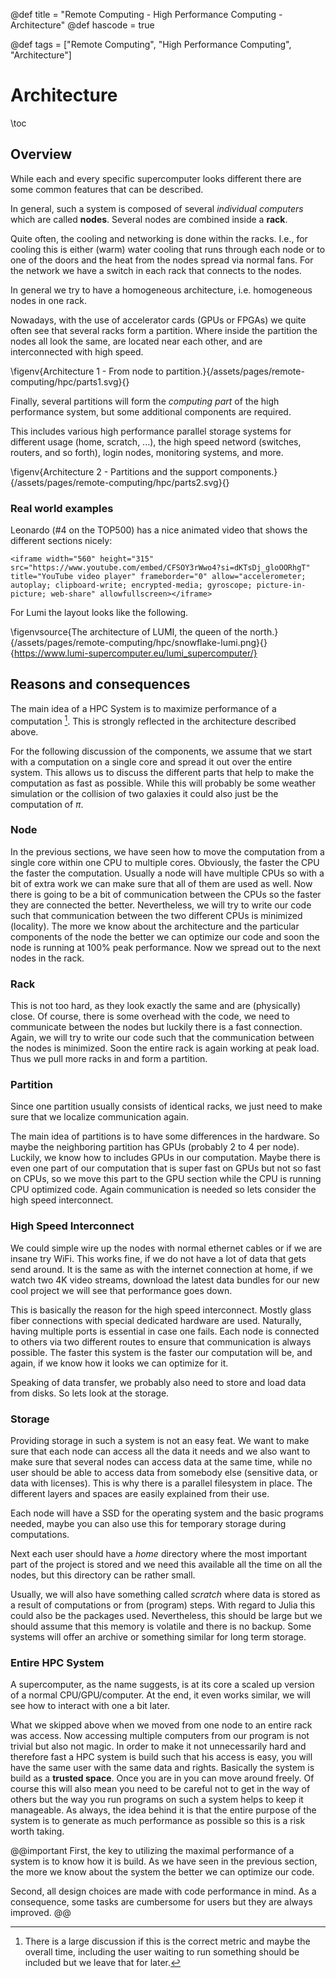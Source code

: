 @def title = "Remote Computing - High Performance Computing - Architecture"
@def hascode = true

@def tags = ["Remote Computing", "High Performance Computing", "Architecture"]
# Architecture
\toc

## Overview

While each and every specific supercomputer looks different there are some common features that can be described. 

In general, such a system is composed of several _individual computers_ which are called **nodes**. 
Several nodes are combined inside a **rack**.

Quite often, the cooling and networking is done within the racks.
I.e., for cooling this is either (warm) water cooling that runs through each node or to one of the doors and the heat from the nodes spread via normal fans. 
For the network we have a switch in each rack that connects to the nodes.

In general we try to have a homogeneous architecture, i.e. homogeneous nodes in one rack. 

Nowadays, with the use of accelerator cards (GPUs or FPGAs) we quite often see that several racks form a partition.
Where inside the partition the nodes all look the same, are located near each other, and are interconnected with high speed.

\figenv{Architecture 1 - From node to partition.}{/assets/pages/remote-computing/hpc/parts1.svg}{}

Finally, several partitions will form the _computing part_ of the high performance system, but some additional components are required.

This includes various high performance parallel storage systems for different usage (home, scratch, ...), the high speed netword (switches, routers, and so forth), login nodes, monitoring systems, and more. 

\figenv{Architecture 2 - Partitions and the support components.}{/assets/pages/remote-computing/hpc/parts2.svg}{}

### Real world examples

Leonardo (#4 on the TOP500) has a nice animated video that shows the different sections nicely:

~~~
<iframe width="560" height="315" src="https://www.youtube.com/embed/CFSOY3rWwo4?si=dKTsDj_gloOORhgT" title="YouTube video player" frameborder="0" allow="accelerometer; autoplay; clipboard-write; encrypted-media; gyroscope; picture-in-picture; web-share" allowfullscreen></iframe>
~~~

For Lumi the layout looks like the following.

\figenvsource{The architecture of LUMI, the queen of the north.}{/assets/pages/remote-computing/hpc/snowflake-lumi.png}{}{https://www.lumi-supercomputer.eu/lumi_supercomputer/}

## Reasons and consequences

The main idea of a HPC System is to maximize performance of a computation [^1]. 
This is strongly reflected in the architecture described above. 

For the following discussion of the components, we assume that we start with a computation on a single core and spread it out over the entire system. 
This allows us to discuss the different parts that help to make the computation as fast as possible. 
While this will probably be some weather simulation or the collision of two galaxies it could also just be the computation of $\pi$.

### Node
In the previous sections, we have seen how to move the computation from a single core within one CPU to multiple cores. 
Obviously, the faster the CPU the faster the computation. 
Usually a node will have multiple CPUs so with a bit of extra work we can make sure that all of them are used as well. 
Now there is going to be a bit of communication between the CPUs so the faster they are connected the better. 
Nevertheless, we will try to write our code such that communication between the two different CPUs is minimized (locality).
The more we know about the architecture and the particular components of the node the better we can optimize our code and soon the node is running at 100% peak performance. 
Now we spread out to the next nodes in the rack.

### Rack
This is not too hard, as they look exactly the same and are (physically) close.
Of course, there is some overhead with the code, we need to communicate between the nodes but luckily there is a fast connection. 
Again, we will try to write our code such that the communication between the nodes is minimized.
Soon the entire rack is again working at peak load. Thus we pull more racks in and form a partition.  

### Partition
Since one partition usually consists of identical racks, we just need to make sure that we localize communication again.

The main idea of partitions is to have some differences in the hardware. 
So maybe the neighboring partition has GPUs (probably 2 to 4 per node). 
Luckily, we know how to includes GPUs in our computation. 
Maybe there is even one part of our computation that is super fast on GPUs but not so fast on CPUs, so we move this part to the GPU section while the CPU is running CPU optimized code. 
Again communication is needed so lets consider the high speed interconnect.

### High Speed Interconnect
We could simple wire up the nodes with normal ethernet cables or if we are insane try WiFi. 
This works fine, if we do not have a lot of data that gets send around. 
It is the same as with the internet connection at home, if we watch two 4K video streams, download the latest data bundles for our new cool project we will see that performance goes down.

This is basically the reason for the high speed interconnect. 
Mostly glass fiber connections with special dedicated hardware are used.
Naturally, having multiple ports is essential in case one fails.
Each node is connected to others via two different routes to ensure that communication is always possible.
The faster this system is the faster our computation will be, and again, if we know how it looks we can optimize for it. 

Speaking of data transfer, we probably also need to store and load data from disks.
So lets look at the storage.

### Storage
Providing storage in such a system is not an easy feat. 
We want to make sure that each node can access all the data it needs and we also want to make sure that several nodes can access data at the same time, while no user should be able to access data from somebody else (sensitive data, or data with licenses).
This is why there is a parallel filesystem in place.
The different layers and spaces are easily explained from their use. 

Each node will have a SSD for the operating system and the basic programs needed, maybe you can also use this for temporary storage during computations.

Next each user should have a _home_ directory where the most important part of the project is stored and we need this available all the time on all the nodes, but this directory can be rather small.

Usually, we will also have something called _scratch_ where data is stored as a result of computations or from (program) steps. 
With regard to Julia this could also be the packages used. 
Nevertheless, this should be large but we should assume that this memory is volatile and there is no backup. 
Some systems will offer an archive or something similar for long term storage.

### Entire HPC System
A supercomputer, as the name suggests, is at its core a scaled up version of a normal CPU/GPU/computer.
At the end, it even works similar, we will see how to interact with one a bit later.

What we skipped above when we moved from one node to an entire rack was access.
Now accessing multiple computers from our program is not trivial but also not magic.
In order to make it not unnecessarily hard and therefore fast a HPC system is build such that his access is easy, you will have the same user with the same data and rights. 
Basically the system is build as a **trusted space**.
Once you are in you can move around freely. 
Of course this will also mean you need to be careful not to get in the way of others but the way you run programs on such a system helps to keep it manageable. 
As always, the idea behind it is that the entire purpose of the system is to generate as much performance as possible so this is a risk worth taking. 

@@important 
First, the key to utilizing the maximal performance of a system is to know how it is build.
As we have seen in the previous section, the more we know about the system the better we can optimize our code. 

Second, all design choices are made with code performance in mind.
As a consequence, some tasks are cumbersome for users but they are always improved. 
@@

[^1]: There is a large discussion if this is the correct metric and maybe the overall time, including the user waiting to run something should be included but we leave that for later. 